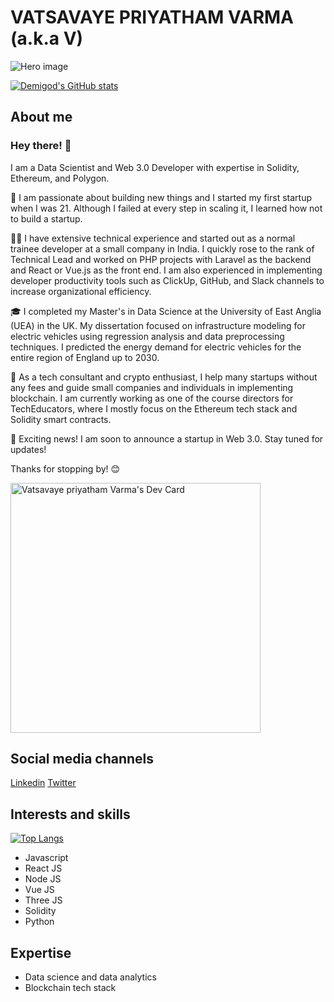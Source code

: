  # VATSAVAYE PRIYATHAM VARMA (a.k.a V)
 ![Hero image](https://github.com/PriyathamVarma/personal-profile/blob/main/METAPRENEUR.gif)
 
 [![Demigod's GitHub stats](https://github-readme-stats.vercel.app/api?username=PriyathamVarma&count_private=true
)](https://github.com/PriyathamVarma)
 
 ## About me
 
### Hey there! 👋
I am a Data Scientist and Web 3.0 Developer with expertise in Solidity, Ethereum, and Polygon.

🚀 I am passionate about building new things and I started my first startup when I was 21. Although I failed at every step in scaling it, I learned how not to build a startup.

👨‍💻 I have extensive technical experience and started out as a normal trainee developer at a small company in India. I quickly rose to the rank of Technical Lead and worked on PHP projects with Laravel as the backend and React or Vue.js as the front end. I am also experienced in implementing developer productivity tools such as ClickUp, GitHub, and Slack channels to increase organizational efficiency.

🎓 I completed my Master's in Data Science at the University of East Anglia (UEA) in the UK. My dissertation focused on infrastructure modeling for electric vehicles using regression analysis and data preprocessing techniques. I predicted the energy demand for electric vehicles for the entire region of England up to 2030.

🤝 As a tech consultant and crypto enthusiast, I help many startups without any fees and guide small companies and individuals in implementing blockchain. I am currently working as one of the course directors for TechEducators, where I mostly focus on the Ethereum tech stack and Solidity smart contracts.

🎉 Exciting news! I am soon to announce a startup in Web 3.0. Stay tuned for updates!

Thanks for stopping by! 😊

<a href="https://app.daily.dev/demigod_v"><img src="https://api.daily.dev/devcards/96d4539a716146dbb78a8fba4ea27cfe.png?r=v8o" width="400" alt="Vatsavaye priyatham Varma's Dev Card"/></a>


## Social media channels

[Linkedin](https://www.linkedin.com/in/vatsavaye-priyatham-varma/)
[Twitter](https://twitter.com/Mister_V_Varma)
 
 ## Interests and skills
 
 [![Top Langs](https://github-readme-stats.vercel.app/api/top-langs/?username=PriyathamVarma)](https://github.com/PriyathamVarma)
 
 * Javascript
 * React JS
 * Node JS
 * Vue JS
 * Three JS
 * Solidity
 * Python
 
 
 ## Expertise
 
 * Data science and data analytics
 * Blockchain tech stack
